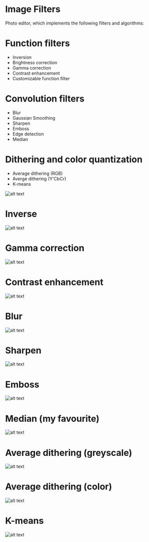 # Image Filters

Photo editor, which implements the following filters and algorithms:

# Function filters
- Inversion
- Brightness correction
- Gamma correction
- Contrast enhancement
- Customizable function filter

# Convolution filters
- Blur
- Gaussian Smoothing
- Sharpen
- Emboss
- Edge detection
- Median

# Dithering and color quantization
- Average dithering (RGB)
- Averge dithering (Y'CbCr)
- K-means

![alt text](https://raw.githubusercontent.com/buensons/cg-image-filters/master/screenshot.png)

# Inverse
![alt text](https://raw.githubusercontent.com/buensons/cg-image-filters/master/images/inverse.png)

# Gamma correction
![alt text](https://raw.githubusercontent.com/buensons/cg-image-filters/master/images/gamma.png)

# Contrast enhancement
![alt text](https://raw.githubusercontent.com/buensons/cg-image-filters/master/images/contrast.png)

# Blur
![alt text](https://raw.githubusercontent.com/buensons/cg-image-filters/master/images/blur.png)

# Sharpen
![alt text](https://raw.githubusercontent.com/buensons/cg-image-filters/master/images/sharp.png)

# Emboss
![alt text](https://raw.githubusercontent.com/buensons/cg-image-filters/master/images/emboss.png)

# Median (my favourite)
![alt text](https://raw.githubusercontent.com/buensons/cg-image-filters/master/images/median.png)

# Average dithering (greyscale)
![alt text](https://raw.githubusercontent.com/buensons/cg-image-filters/master/images/average_grey.png)

# Average dithering (color)
![alt text](https://raw.githubusercontent.com/buensons/cg-image-filters/master/images/average_color.png)

# K-means
![alt text](https://raw.githubusercontent.com/buensons/cg-image-filters/master/images/k-means.png)
